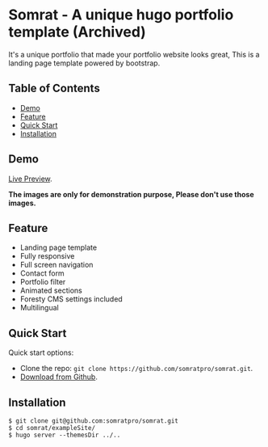# Somrat - A unique hugo portfolio template (Archived)

It's a unique portfolio that made your portfolio website looks great, This is a landing page template powered by bootstrap.

## Table of Contents

- [Demo](#demo)
- [Feature](#feature)
- [Quick Start](#quick-start)
- [Installation](#installation)

## Demo

[Live Preview](https://somrat.netlify.com/).

**The images are only for demonstration purpose, Please don't use those images.**

## Feature

- Landing page template
- Fully responsive
- Full screen navigation
- Contact form
- Portfolio filter
- Animated sections
- Foresty CMS settings included
- Multilingual

## Quick Start
Quick start options:

- Clone the repo: `git clone https://github.com/somratpro/somrat.git`.
- [Download from Github](https://github.com/somratpro/somrat/archive/master.zip).

## Installation

```
$ git clone git@github.com:somratpro/somrat.git
$ cd somrat/exampleSite/
$ hugo server --themesDir ../..
```
